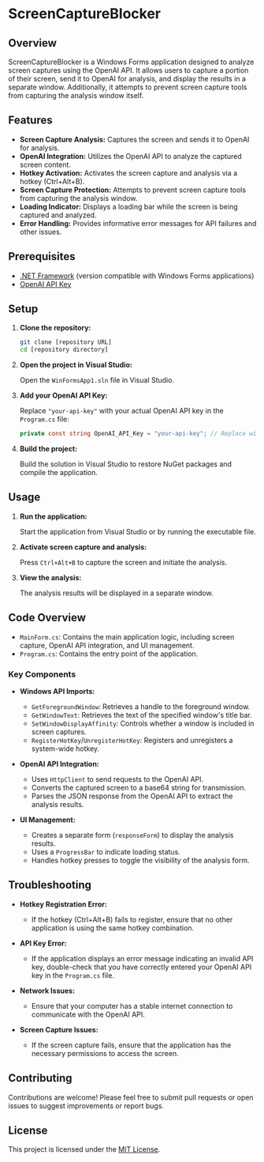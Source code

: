 # ScreenCaptureBlocker

## Overview

ScreenCaptureBlocker is a Windows Forms application designed to analyze screen captures using the OpenAI API. It allows users to capture a portion of their screen, send it to OpenAI for analysis, and display the results in a separate window. Additionally, it attempts to prevent screen capture tools from capturing the analysis window itself.

## Features

- **Screen Capture Analysis:** Captures the screen and sends it to OpenAI for analysis.
- **OpenAI Integration:** Utilizes the OpenAI API to analyze the captured screen content.
- **Hotkey Activation:** Activates the screen capture and analysis via a hotkey (Ctrl+Alt+B).
- **Screen Capture Protection:** Attempts to prevent screen capture tools from capturing the analysis window.
- **Loading Indicator:** Displays a loading bar while the screen is being captured and analyzed.
- **Error Handling:** Provides informative error messages for API failures and other issues.

## Prerequisites

- [.NET Framework](https://dotnet.microsoft.com/en-us/download/dotnet-framework) (version compatible with Windows Forms applications)
- [OpenAI API Key](https://platform.openai.com/account/api-keys)

## Setup

1.  **Clone the repository:**

    ```bash
    git clone [repository URL]
    cd [repository directory]
    ```

2.  **Open the project in Visual Studio:**

    Open the `WinFormsApp1.sln` file in Visual Studio.

3.  **Add your OpenAI API Key:**

    Replace `"your-api-key"` with your actual OpenAI API key in the `Program.cs` file:

    ```csharp
    private const string OpenAI_API_Key = "your-api-key"; // Replace with your actual API key
    ```

4.  **Build the project:**

    Build the solution in Visual Studio to restore NuGet packages and compile the application.

## Usage

1.  **Run the application:**

    Start the application from Visual Studio or by running the executable file.

2.  **Activate screen capture and analysis:**

    Press `Ctrl+Alt+B` to capture the screen and initiate the analysis.

3.  **View the analysis:**

    The analysis results will be displayed in a separate window.

## Code Overview

- `MainForm.cs`: Contains the main application logic, including screen capture, OpenAI API integration, and UI management.
- `Program.cs`: Contains the entry point of the application.

### Key Components

- **Windows API Imports:**

  - `GetForegroundWindow`: Retrieves a handle to the foreground window.
  - `GetWindowText`: Retrieves the text of the specified window's title bar.
  - `SetWindowDisplayAffinity`: Controls whether a window is included in screen captures.
  - `RegisterHotKey`/`UnregisterHotKey`: Registers and unregisters a system-wide hotkey.

- **OpenAI API Integration:**

  - Uses `HttpClient` to send requests to the OpenAI API.
  - Converts the captured screen to a base64 string for transmission.
  - Parses the JSON response from the OpenAI API to extract the analysis results.

- **UI Management:**
  - Creates a separate form (`responseForm`) to display the analysis results.
  - Uses a `ProgressBar` to indicate loading status.
  - Handles hotkey presses to toggle the visibility of the analysis form.

## Troubleshooting

- **Hotkey Registration Error:**

  - If the hotkey (Ctrl+Alt+B) fails to register, ensure that no other application is using the same hotkey combination.

- **API Key Error:**

  - If the application displays an error message indicating an invalid API key, double-check that you have correctly entered your OpenAI API key in the `Program.cs` file.

- **Network Issues:**

  - Ensure that your computer has a stable internet connection to communicate with the OpenAI API.

- **Screen Capture Issues:**
  - If the screen capture fails, ensure that the application has the necessary permissions to access the screen.

## Contributing

Contributions are welcome! Please feel free to submit pull requests or open issues to suggest improvements or report bugs.

## License

This project is licensed under the [MIT License](LICENSE).
